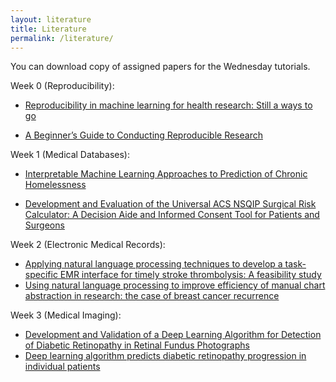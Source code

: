 ```yaml
---
layout: literature
title: Literature
permalink: /literature/
---
```

You can download copy of assigned papers for the Wednesday tutorials.

Week 0 (Reproducibility): 

- [Reproducibility in machine learning for health research: Still a ways to go](/static_files/literature/scitranslmed.abb1655.pdf)

- [A Beginner’s Guide to Conducting Reproducible Research](/static_files/literature/alston.pdf)

Week 1 (Medical Databases):

- [Interpretable Machine Learning Approaches to Prediction of Chronic Homelessness](/static_files/literature/2009.09072.pdf)

- [Development and Evaluation of the Universal ACS NSQIP Surgical Risk Calculator: A Decision Aide and Informed Consent Tool for Patients and Surgeons](/static_files/literature/nihms-506521.pdf)

Week 2 (Electronic Medical Records):

- [Applying natural language processing techniques to develop a task-specific EMR interface for timely stroke thrombolysis: A feasibility study](/static_files/literature/stroke_nlp.pdf)
- [Using natural language processing to improve efficiency of manual chart abstraction in research: the case of breast cancer recurrence](/static_files/literature/cancer_nlp.pdf)

Week 3 (Medical Imaging):

- [Development and Validation of a Deep Learning Algorithm for Detection of Diabetic Retinopathy in Retinal Fundus Photographs](/static_files/literature/retinopathy_cnn.pdf)
- [Deep learning algorithm predicts diabetic retinopathy progression in individual patients](/static_files/literature/retinopathy_progression.pdf)
